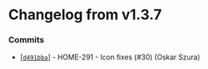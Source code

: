# Changelog from v1.3.7
### Commits
* [[`d491bba`](http://github.com/smart-evolution/shpanel/commit/d491bbab193b16cdb7fb323d1d781dee599a5022)] - HOME-291 - Icon fixes (#30) (Oskar Szura)